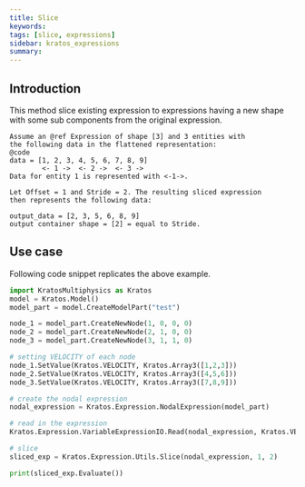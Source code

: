 ```yaml
---
title: Slice
keywords: 
tags: [slice, expressions]
sidebar: kratos_expressions
summary: 
---
```


## Introduction
This method slice existing expression to expressions having a new shape with some sub components from the original expression.
```
Assume an @ref Expression of shape [3] and 3 entities with
the following data in the flattened representation:
@code
data = [1, 2, 3, 4, 5, 6, 7, 8, 9]
        <- 1 ->  <- 2 ->  <- 3 ->
Data for entity 1 is represented with <-1->.

Let Offset = 1 and Stride = 2. The resulting sliced expression
then represents the following data:

output_data = [2, 3, 5, 6, 8, 9]
output container shape = [2] = equal to Stride.
```

## Use case
Following code snippet replicates the above example.
```python
import KratosMultiphysics as Kratos
model = Kratos.Model()
model_part = model.CreateModelPart("test")

node_1 = model_part.CreateNewNode(1, 0, 0, 0)
node_2 = model_part.CreateNewNode(2, 1, 0, 0)
node_3 = model_part.CreateNewNode(3, 1, 1, 0)

# setting VELOCITY of each node
node_1.SetValue(Kratos.VELOCITY, Kratos.Array3([1,2,3]))
node_2.SetValue(Kratos.VELOCITY, Kratos.Array3([4,5,6]))
node_3.SetValue(Kratos.VELOCITY, Kratos.Array3([7,8,9]))

# create the nodal expression
nodal_expression = Kratos.Expression.NodalExpression(model_part)

# read in the expression
Kratos.Expression.VariableExpressionIO.Read(nodal_expression, Kratos.VELOCITY, False)

# slice
sliced_exp = Kratos.Expression.Utils.Slice(nodal_expression, 1, 2)

print(sliced_exp.Evaluate())
```

